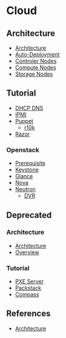 # Cloud
## Architecture
* [Architecture](Architecture/Architecture.md)
* [Auto-Deployment](Architecture/Auto-Deployment.md)
* [Controler Nodes]()
* [Compute Nodes]()
* [Storage Nodes]()

## Tutorial
* [DHCP DNS](Tutorial/DNS-DHCP.md)
* [IPMI](Tutorial/IPMI.md)
* [Puppet](Tutorial/Puppet.md)
   * [r10k](Tutorial/Puppet/r10k.md)
* [Razor](Tutorial/Razor.md)

### Openstack
* [Prerequisite](Tutorial/Openstack/Prerequisite.md)
* [Keystone](Tutorial/Openstack/Keystone.md)
* [Glance](Tutorial/Openstack/Glance.md)
* [Nova](Tutorial/Openstack/Nova.md)
* [Neutron](Tutorial/Openstack/Neutron.md)
  * [DVR](Tutorial/Openstack/Neutron/DVR.md)

## Deprecated

### Architecture
* [Architecture](Deprecated/Architecture/Architecture-\(Deprecated\).md)
* [Overview](Deprecated/Architecture/Overview.md)

### Tutorial
* [PXE Server](Deprecated/Tutorial/PXE-Server.md)
* [Packstack](Deprecated/Tutorial/Packstack.md)
* [Compass](Deprecated/Tutorial/Compass.md)


## References
* [Architecture](Reference/Neutron-"Modern"-architecture-references.md)

